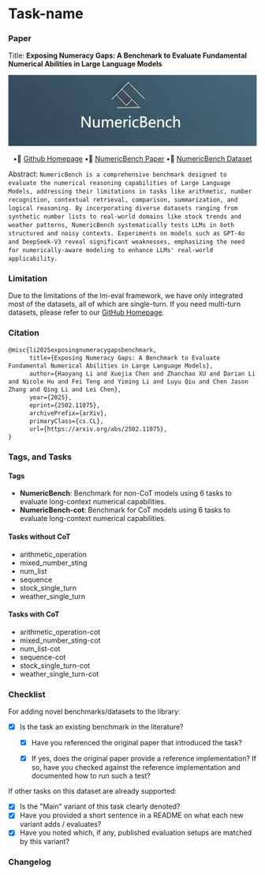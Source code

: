 # Task-name

### Paper

Title: **Exposing Numeracy Gaps: A Benchmark to Evaluate Fundamental Numerical Abilities in Large Language Models**

<p align="center">
  <img src="https://github.com/TreeAI-Lab/NumericBench/blob/main/figure/NumericBench.png?raw=true" width=1000>
</p>

<p align="center">
    •🔎 <a href="https://github.com/TreeAI-Lab/NumericBench" target="_blank">Github Homepage</a> •📖 <a href="https://arxiv.org/abs/2502.11075" target="_blank">NumericBench Paper</a>  •🤗 <a href="https://huggingface.co/datasets/TreeAILab/NumericBench" target="_blank">NumericBench Dataset</a>
</p>


Abstract: `NumericBench is a comprehensive benchmark designed to evaluate the numerical reasoning capabilities of Large Language Models, addressing their limitations in tasks like arithmetic, number recognition, contextual retrieval, comparison, summarization, and logical reasoning. By incorporating diverse datasets ranging from synthetic number lists to real-world domains like stock trends and weather patterns, NumericBench systematically tests LLMs in both structured and noisy contexts. Experiments on models such as GPT-4o and DeepSeek-V3 reveal significant weaknesses, emphasizing the need for numerically-aware modeling to enhance LLMs' real-world applicability.`

### Limitation

Due to the limitations of the lm-eval framework, we have only integrated most of the datasets, all of which are single-turn. If you need multi-turn datasets, please refer to our [GitHub Homepage](https://github.com/TreeAI-Lab/NumericBench).

### Citation

```
@misc{li2025exposingnumeracygapsbenchmark,
      title={Exposing Numeracy Gaps: A Benchmark to Evaluate Fundamental Numerical Abilities in Large Language Models}, 
      author={Haoyang Li and Xuejia Chen and Zhanchao XU and Darian Li and Nicole Hu and Fei Teng and Yiming Li and Luyu Qiu and Chen Jason Zhang and Qing Li and Lei Chen},
      year={2025},
      eprint={2502.11075},
      archivePrefix={arXiv},
      primaryClass={cs.CL},
      url={https://arxiv.org/abs/2502.11075}, 
}
```

### Tags, and Tasks

#### Tags

* **NumericBench**: Benchmark for non-CoT models using 6 tasks to evaluate long-context numerical capabilities.
* **NumericBench-cot**: Benchmark for CoT models using 6 tasks to evaluate long-context numerical capabilities.

#### Tasks without CoT

- arithmetic_operation
- mixed_number_sting
- num_list
- sequence
- stock_single_turn
- weather_single_turn

#### Tasks with CoT
- arithmetic_operation-cot
- mixed_number_sting-cot
- num_list-cot
- sequence-cot
- stock_single_turn-cot
- weather_single_turn-cot


### Checklist

For adding novel benchmarks/datasets to the library:
* [x] Is the task an existing benchmark in the literature?
  * [x] Have you referenced the original paper that introduced the task?
  * [x] If yes, does the original paper provide a reference implementation? If so, have you checked against the reference implementation and documented how to run such a test?


If other tasks on this dataset are already supported:
* [x] Is the "Main" variant of this task clearly denoted?
* [x] Have you provided a short sentence in a README on what each new variant adds / evaluates?
* [x] Have you noted which, if any, published evaluation setups are matched by this variant?

### Changelog
